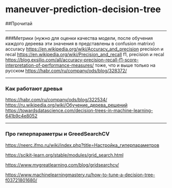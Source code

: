 # maneuver-prediction-decision-tree
##Прочитай 
***
###Метрики (нужно для оценки качества модели, после обучения каждого дереева эти значения в представлены в confusion matrixv)
accuracy <https://en.wikipedia.org/wiki/Accuracy_and_precision>
precision и recal
<https://en.wikipedia.org/wiki/Precision_and_recall>
f1, precision и recal
<https://blog.exsilio.com/all/accuracy-precision-recall-f1-score-interpretation-of-performance-measures/>
тоже, что и выше только на русском 
<https://habr.com/ru/company/ods/blog/328372/>
***
### Как работают древья
<https://habr.com/ru/company/ods/blog/322534/>
<https://ru.wikipedia.org/wiki/Обучение_дерева_решений>
<https://towardsdatascience.com/decision-trees-in-machine-learning-641b9c4e8052>
***
### Про гиперпараметры и GreedSearchCV 
<https://neerc.ifmo.ru/wiki/index.php?title=Настройка_гиперпараметров>

<https://scikit-learn.org/stable/modules/grid_search.html>

<https://www.mygreatlearning.com/blog/gridsearchcv/>

<https://www.machinelearningmastery.ru/how-to-tune-a-decision-tree-f03721801680/>